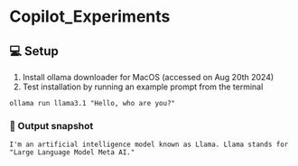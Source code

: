 # Copilot_Experiments

## 💻 Setup
1. Install ollama downloader for MacOS (accessed on Aug 20th 2024)
2. Test installation by running an example prompt from the terminal
```
ollama run llama3.1 "Hello, who are you?"
```
### 💾 Output snapshot
```
I'm an artificial intelligence model known as Llama. Llama stands for "Large Language Model Meta AI."
```
